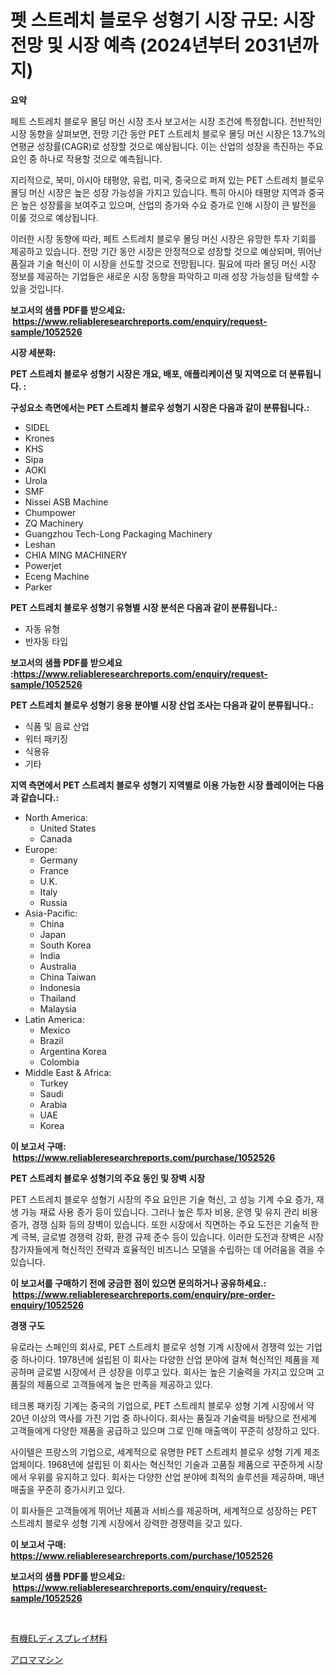 <p><h1>펫 스트레치 블로우 성형기 시장 규모: 시장 전망 및 시장 예측 (2024년부터 2031년까지)</h1></p><p><strong>요약</strong></p>
<p><p>페트 스트레치 블로우 몰딩 머신 시장 조사 보고서는 시장 조건에 특정합니다. 전반적인 시장 동향을 살펴보면, 전망 기간 동안 PET 스트레치 블로우 몰딩 머신 시장은 13.7%의 연평균 성장률(CAGR)로 성장할 것으로 예상됩니다. 이는 산업의 성장을 촉진하는 주요 요인 중 하나로 작용할 것으로 예측됩니다.</p><p>지리적으로, 북미, 아시아 태평양, 유럽, 미국, 중국으로 퍼져 있는 PET 스트레치 블로우 몰딩 머신 시장은 높은 성장 가능성을 가지고 있습니다. 특히 아시아 태평양 지역과 중국은 높은 성장률을 보여주고 있으며, 산업의 증가와 수요 증가로 인해 시장이 큰 발전을 이룰 것으로 예상됩니다.</p><p>이러한 시장 동향에 따라, 페트 스트레치 블로우 몰딩 머신 시장은 유망한 투자 기회를 제공하고 있습니다. 전망 기간 동안 시장은 안정적으로 성장할 것으로 예상되며, 뛰어난 품질과 기술 혁신이 이 시장을 선도할 것으로 전망됩니다. 필요에 따라 몰딩 머신 시장 정보를 제공하는 기업들은 새로운 시장 동향을 파악하고 미래 성장 가능성을 탐색할 수 있을 것입니다.</p></p>
<p><strong>보고서의 샘플 PDF를 받으세요: &nbsp;<a href="https://www.reliableresearchreports.com/enquiry/request-sample/1052526">https://www.reliableresearchreports.com/enquiry/request-sample/1052526</a></strong></p>
<p><strong>시장 세분화:</strong></p>
<p><strong> PET 스트레치 블로우 성형기 시장은 개요, 배포, 애플리케이션 및 지역으로 더 분류됩니다. :</strong></p>
<p><strong>구성요소 측면에서는 PET 스트레치 블로우 성형기 시장은 다음과 같이 분류됩니다.:</strong></p>
<p><ul><li>SIDEL</li><li>Krones</li><li>KHS</li><li>Sipa</li><li>AOKI</li><li>Urola</li><li>SMF</li><li>Nissei ASB Machine</li><li>Chumpower</li><li>ZQ Machinery</li><li>Guangzhou Tech-Long Packaging Machinery</li><li>Leshan</li><li>CHIA MING MACHINERY</li><li>Powerjet</li><li>Eceng Machine</li><li>Parker</li></ul></p>
<p><strong> PET 스트레치 블로우 성형기 유형별 시장 분석은 다음과 같이 분류됩니다.:</strong></p>
<p><ul><li>자동 유형</li><li>반자동 타입</li></ul></p>
<p><strong>보고서의 샘플 PDF를 받으세요 :<a href="https://www.reliableresearchreports.com/enquiry/request-sample/1052526">https://www.reliableresearchreports.com/enquiry/request-sample/1052526</a></strong></p>
<p><strong> PET 스트레치 블로우 성형기 응용 분야별 시장 산업 조사는 다음과 같이 분류됩니다.:</strong></p>
<p><ul><li>식품 및 음료 산업</li><li>워터 패키징</li><li>식용유</li><li>기타</li></ul></p>
<p><strong>지역 측면에서 PET 스트레치 블로우 성형기 지역별로 이용 가능한 시장 플레이어는 다음과 같습니다.:</strong></p>
<p><ul>
    <li>
        North America:
        <ul>
            <li>United States</li>
            <li>Canada</li>
        </ul>
    </li>
    <li>
        Europe:
        <ul>
            <li>Germany</li>
            <li>France</li>
            <li>U.K.</li>
            <li>Italy</li>
            <li>Russia</li>
        </ul>
    </li>
    <li>
        Asia-Pacific:
        <ul>
            <li>China</li>
            <li>Japan</li>
            <li>South Korea</li>
            <li>India</li>
            <li>Australia</li>
            <li>China Taiwan</li>
            <li>Indonesia</li>
            <li>Thailand</li>
            <li>Malaysia</li>
        </ul>
    </li>
    <li>
        Latin America:
        <ul>
            <li>Mexico</li>
            <li>Brazil</li>
            <li>Argentina Korea</li>
            <li>Colombia</li>
        </ul>
    </li>
    <li>
        Middle East & Africa:
        <ul>
            <li>Turkey</li>
            <li>Saudi</li>
            <li>Arabia</li>
            <li>UAE</li>
            <li>Korea</li>
        </ul>
    </li>
    </ul></p>
<p><strong>이 보고서 구매: &nbsp;<a href="https://www.reliableresearchreports.com/purchase/1052526">https://www.reliableresearchreports.com/purchase/1052526</a></strong></p>
<p><strong>PET 스트레치 블로우 성형기의 주요 동인 및 장벽 시장</strong></p>
<p><p>PET 스트레치 블로우 성형기 시장의 주요 요인은 기술 혁신, 고 성능 기계 수요 증가, 재생 가능 재료 사용 증가 등이 있습니다. 그러나 높은 투자 비용, 운영 및 유지 관리 비용 증가, 경쟁 심화 등의 장벽이 있습니다. 또한 시장에서 직면하는 주요 도전은 기술적 한계 극복, 글로벌 경쟁력 강화, 환경 규제 준수 등이 있습니다. 이러한 도전과 장벽은 시장 참가자들에게 혁신적인 전략과 효율적인 비즈니스 모델을 수립하는 데 어려움을 겪을 수 있습니다.</p></p>
<p><strong>이 보고서를 구매하기 전에 궁금한 점이 있으면 문의하거나 공유하세요.: &nbsp;<a href="https://www.reliableresearchreports.com/enquiry/pre-order-enquiry/1052526">https://www.reliableresearchreports.com/enquiry/pre-order-enquiry/1052526</a></strong></p>
<p><strong>경쟁 구도</strong></p>
<p><p>유로라는 스페인의 회사로, PET 스트레치 블로우 성형 기계 시장에서 경쟁력 있는 기업 중 하나이다. 1978년에 설립된 이 회사는 다양한 산업 분야에 걸쳐 혁신적인 제품을 제공하며 글로벌 시장에서 큰 성장을 이루고 있다. 회사는 높은 기술력을 가지고 있으며 고품질의 제품으로 고객들에게 높은 만족을 제공하고 있다. </p><p>테크롱 패키징 기계는 중국의 기업으로, PET 스트레치 블로우 성형 기계 시장에서 약 20년 이상의 역사를 가진 기업 중 하나이다. 회사는 품질과 기술력을 바탕으로 전세계 고객들에게 다양한 제품을 공급하고 있으며 그로 인해 매출액이 꾸준히 성장하고 있다. </p><p>사이텔은 프랑스의 기업으로, 세계적으로 유명한 PET 스트레치 블로우 성형 기계 제조업체이다. 1968년에 설립된 이 회사는 혁신적인 기술과 고품질 제품으로 꾸준하게 시장에서 우위를 유지하고 있다. 회사는 다양한 산업 분야에 최적의 솔루션을 제공하며, 매년 매출을 꾸준히 증가시키고 있다. </p><p>이 회사들은 고객들에게 뛰어난 제품과 서비스를 제공하며, 세계적으로 성장하는 PET 스트레치 블로우 성형 기계 시장에서 강력한 경쟁력을 갖고 있다.</p></p>
<p><strong>이 보고서 구매: &nbsp; <a href="https://www.reliableresearchreports.com/purchase/1052526">https://www.reliableresearchreports.com/purchase/1052526</a></strong></p>
<p><strong>보고서의 샘플 PDF를 받으세요: &nbsp;<a href="https://www.reliableresearchreports.com/enquiry/request-sample/1052526">https://www.reliableresearchreports.com/enquiry/request-sample/1052526</a></strong><strong></strong></p>
<p>&nbsp;</p>
<p><p><a href="https://github.com/laurenreichert/Market-Research-Report-List-1/blob/main/375796117028.md">有機ELディスプレイ材料</a></p><p><a href="https://github.com/RodHoppe07/Market-Research-Report-List-1/blob/main/517522517029.md">アロママシン</a></p></p>